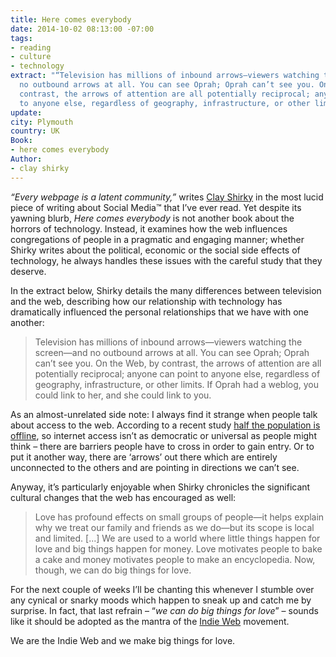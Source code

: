 ```yaml
---
title: Here comes everybody
date: 2014-10-02 08:13:00 -07:00
tags:
- reading
- culture
- technology
extract: "“Television has millions of inbound arrows—viewers watching the screen—and
  no outbound arrows at all. You can see Oprah; Oprah can’t see you. On the Web, by
  contrast, the arrows of attention are all potentially reciprocal; anyone can point
  to anyone else, regardless of geography, infrastructure, or other limits.”"
update: 
city: Plymouth
country: UK
Book:
- here comes everybody
Author:
- clay shirky
---
```


*“Every webpage is a latent community,”* writes [Clay Shirky](http://www.shirky.com/) in the most lucid piece of writing about Social Media™ that I’ve ever read. Yet despite its yawning blurb, *Here comes everybody* is not another book about the horrors of technology. Instead, it examines how the web influences congregations of people in a pragmatic and engaging manner; whether Shirky writes about the political, economic or the social side effects of technology, he always handles these issues with the careful study that they deserve.

In the extract below, Shirky details the many differences between television and the web, describing how our relationship with technology has dramatically influenced the personal relationships that we have with one another:

> Television has millions of inbound arrows—viewers watching the screen—and no outbound arrows at all. You can see Oprah; Oprah can’t see you. On the Web, by contrast, the arrows of attention are all potentially reciprocal; anyone can point to anyone else, regardless of geography, infrastructure, or other limits. If Oprah had a weblog, you could link to her, and she could link to you.


As an almost-unrelated side note: I always find it strange when people talk about access to the web.  According to a recent study [half the population is offline](http://www.npr.org/blogs/alltechconsidered/2014/10/02/353288711/why-4-4-billion-people-still-dont-have-internet-access), so internet access isn’t as democratic or universal as people might think – there are barriers people have to cross in order to gain entry. Or to put it another way, there are ‘arrows’ out there which are entirely unconnected to the others and are pointing in directions we can’t see.

Anyway, it’s particularly enjoyable when Shirky chronicles the significant cultural changes that the web has encouraged as well:

> Love has profound effects on small groups of people—it helps explain why we treat our family and friends as we do—but its scope is local and limited. [...] We are used to a world where little things happen for love and big things happen for money. Love motivates people to bake a cake and money motivates people to make an encyclopedia. Now, though, we can do big things for love.

For the next couple of weeks I’ll be chanting this whenever I stumble over any cynical or snarky moods which happen to sneak up and catch me by surprise. In fact, that last refrain – “*we can do big things for love*” – sounds like it should be adopted as the mantra of the [Indie Web](http://indiewebcamp.com/) movement.

We are the Indie Web and we make big things for love.

